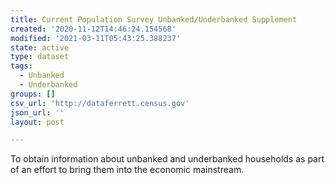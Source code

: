 ```yaml
---
title: Current Population Survey Unbanked/Underbanked Supplement
created: '2020-11-12T14:46:24.154568'
modified: '2021-03-11T05:43:25.388237'
state: active
type: dataset
tags:
  - Unbanked
  - Underbanked
groups: []
csv_url: 'http://dataferrett.census.gov'
json_url: ''
layout: post

---
```

To obtain information about unbanked and underbanked households as part of an effort to bring them into the economic mainstream.
